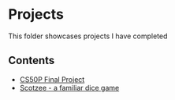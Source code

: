 # Projects
This folder showcases projects I have completed
## Contents
* [CS50P Final Project](cs50P_Final_Project)
* [Scotzee - a familiar dice game](Scotzee)
